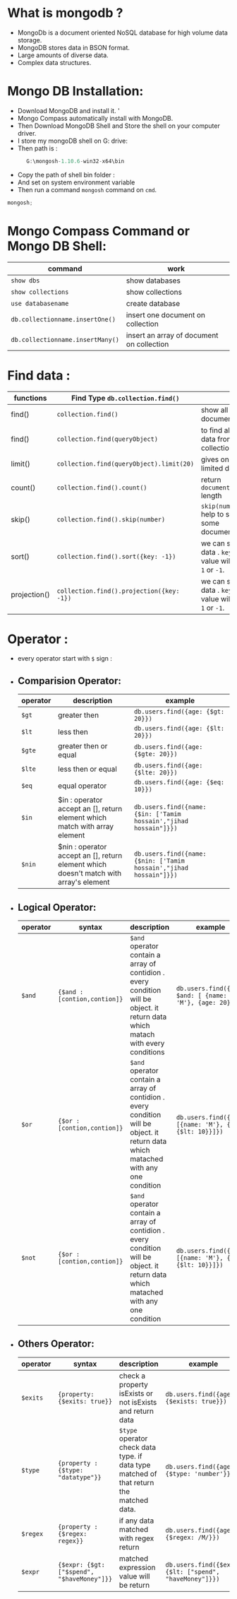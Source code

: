 # What is mongodb ?

-  MongoDb is a document oriented NoSQL database for high volume data storage.
-  MongoDB stores data in BSON format.
-  Large amounts of diverse data.
-  Complex data structures.

# Mongo DB Installation:

-  Download MongoDB and install it. '
-  Mongo Compass automatically install with MongoDB.
-  Then Download MongoDB Shell and Store the shell on your computer driver.
-  I store my mongoDB shell on G: drive:
-  Then path is :

```js
      G:\mongosh-1.10.6-win32-x64\bin
```

-  Copy the path of shell bin folder :
-  And set on system environment variable
-  Then run a command `mongosh` command on `cmd`.

```js
mongosh;
```

# Mongo Compass Command or Mongo DB Shell:

| command                          | work                                      |
| -------------------------------- | ----------------------------------------- |
| `show dbs`                       | show databases                            |
| `show collections`               | show collections                          |
| `use databasename`               | create database                           |
| `db.collectionname.insertOne()`  | insert one document on collection         |
| `db.collectionname.insertMany()` | insert an array of document on collection |

# Find data :

| functions    | Find Type `db.collection.find()`          |                                                     | Example                                          |
| ------------ | ----------------------------------------- | --------------------------------------------------- | ------------------------------------------------ |
| find()       | `collection.find()`                       | show all document                                   |                                                  |
| find()       | `collection.find(queryObject)`            | to find all data from collection                    | `db.collection.find({age: 20})`                  |
| limit()      | `collection.find(queryObject).limit(20)`  | gives on limited data                               | `db.collection.find({age: 20}).limit(10)`        |
| count()      | `collection.find().count()`               | return `document` length                            | `db.collection.find({age: 20}).limit(10)`        |
| skip()       | `collection.find().skip(number)`          | `skip(number)` help to skip some documents          | `db.collection.find().skip(10 * page).limit(10)` |
| sort()       | `collection.find().sort({key: -1})`       | we can sort data . `key` value will be `1` or `-1`. | `db.collection.find().sort({age: 1, name: -1})`  |
| projection() | `collection.find().projection({key: -1})` | we can sort data . `key` value will be `1` or `-1`. | `db.collection.find().sort({age: 1, name: -1})`  |

# Operator :

-  every operator start with `$` sign :
-  ## Comparision Operator:

   | operator | description                                                                           | example                                                             |
   | -------- | ------------------------------------------------------------------------------------- | ------------------------------------------------------------------- |
   | `$gt`    | greater then                                                                          | `db.users.find({age: {$gt: 20}})`                                   |
   | `$lt`    | less then                                                                             | `db.users.find({age: {$lt: 20}})`                                   |
   | `$gte`   | greater then or equal                                                                 | `db.users.find({age: {$gte: 20}})`                                  |
   | `$lte`   | less then or equal                                                                    | `db.users.find({age: {$lte: 20}})`                                  |
   | `$eq`    | equal operator                                                                        | `db.users.find({age: {$eq: 10}}) `                                  |
   | `$in`    | $in : operator accept an [], return element which match with array element            | `db.users.find({name: {$in: ['Tamim hossain',"jihad hossain"]}}) `  |
   | `$nin`   | $nin : operator accept an [], return element which doesn't match with array's element | `db.users.find({name: {$nin: ['Tamim hossain',"jihad hossain"]}}) ` |

-  ## Logical Operator:

   | operator | syntax                       | description                                                                                                                         | example                                                 |
   | -------- | ---------------------------- | ----------------------------------------------------------------------------------------------------------------------------------- | ------------------------------------------------------- |
   | `$and`   | `{$and : [contion,contion]}` | `$and` operator contain a array of contidion . every condition will be object. it return data which matach with every conditions    | `db.users.find({ $and: [ {name: 'M'}, {age: 20}]})`     |
   | `$or`    | `{$or : [contion,contion]}`  | `$and` operator contain a array of contidion . every condition will be object. it return data which matached with any one condition | `db.users.find({$or: [{name: 'M'}, {age: {$lt: 10}}]})` |
   | `$not`   | `{$or : [contion,contion]}`  | `$and` operator contain a array of contidion . every condition will be object. it return data which matached with any one condition | `db.users.find({$or: [{name: 'M'}, {age: {$lt: 10}}]})` |

-  ## Others Operator:
   | operator | syntax                                     | description                                                                             | example                                                 |
   | -------- | ------------------------------------------ | --------------------------------------------------------------------------------------- | ------------------------------------------------------- |
   | `$exits` | `{property: {$exits: true}}`               | check a property isExists or not isExists and return data                               | `db.users.find({age: {$exists: true}}) `                |
   | `$type`  | `{property : {$type: "datatype"}}`         | `$type` operator check data type. if data type matched of that return the matched data. | `db.users.find({age: {$type: 'number'}}) `              |
   | `$regex` | `{property : {$regex: regex}}`             | if any data matched with regex return                                                   | `db.users.find({age: {$regex: /M/}}) `                  |
   | `$expr`  | `{$expr: {$gt: ["$spend", "$haveMoney"]}}` | matched expression value will be return                                                 | `db.users.find({$expr: {$lt: ["spend", "haveMoney"]}})` |



